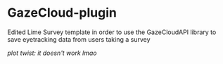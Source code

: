 # GazeCloud-plugin
 
Edited Lime Survey template in order to use the GazeCloudAPI library to save eyetracking data from users taking a survey

_plot twist: it doesn't work lmao_
